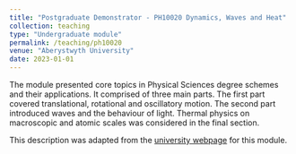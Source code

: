 ```yaml
---
title: "Postgraduate Demonstrator - PH10020 Dynamics, Waves and Heat"
collection: teaching
type: "Undergraduate module"
permalink: /teaching/ph10020
venue: "Aberystwyth University"
date: 2023-01-01
---
```


The module presented core topics in Physical Sciences degree schemes and their applications. It comprised of three main parts. The first part covered translational, rotational and oscillatory motion. The second part introduced waves and the behaviour of light. Thermal physics on macroscopic and atomic scales was considered in the final section.

This description was adapted from the <a href="https://www.aber.ac.uk/en/modules/deptcurrent/PH10020/AB1/" target="_blank">university webpage</a> for this module.